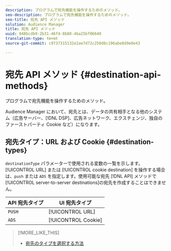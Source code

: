 ```yaml
---
description: プログラムで宛先機能を操作するためのメソッド。
seo-description: プログラムで宛先機能を操作するためのメソッド。
seo-title: 宛先 API メソッド
solution: Audience Manager
title: 宛先 API メソッド
uuid: 048bcdb9-2b31-46f4-8b80-4ba25bf06640
translation-type: tm+mt
source-git-commit: c9737315132e2ae7d72c250d8c196abe8d9e0e43

---
```



# 宛先 API メソッド {#destination-api-methods}

プログラムで宛先機能を操作するためのメソッド。

<!-- c_destinations_api.xml -->

Audience Manager において、宛先とは、データの共有相手となる他のシステム（広告サーバー、[!DNL DSP]、広告ネットワーク、エクスチェンジ、独自のファーストパーティ Cookie など）になります。

## 宛先タイプ：URL および Cookie {#destination-types}

`destinationType` パラメーターで使用される変数の一覧を示します。[!UICONTROL URL] または [!UICONTROL cookie destination] を操作する場合は、`push` または `ADS` を指定します。使用可能な宛先 [!DNL API] メソッドで[!UICONTROL server-to-server destinations]の宛先を作成することはできません。

<!-- r_destination_types.xml -->

| API 宛先タイプ | UI 宛先タイプ |
|---|---|
| `PUSH` | [!UICONTROL URL] |
| `ADS` | [!UICONTROL Cookie] |

>[!MORE_LIKE_THIS]
>
>* [宛先のタイプを選択する方法](../../../features/destinations/destinations.md)

